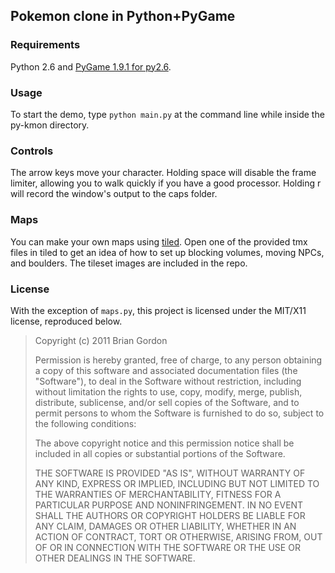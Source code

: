 Pokemon clone in Python+PyGame
------------------------------

### Requirements
Python 2.6 and [PyGame 1.9.1 for py2.6](http://pygame.org/ftp/).

### Usage
To start the demo, type `python main.py` at the command line while inside the py-kmon directory.

### Controls
The arrow keys move your character. Holding space will disable the frame limiter, allowing you to walk quickly if you have a good processor. Holding r will record the window's output to the caps folder.

### Maps
You can make your own maps using [tiled](http://www.mapeditor.org/). Open one of the provided tmx files in tiled to get an idea of how to set up blocking volumes, moving NPCs, and boulders. The tileset images are included in the repo.

### License
With the exception of `maps.py`, this project is licensed under the MIT/X11 license, reproduced below.

> Copyright (c) 2011 Brian Gordon
> 
> Permission is hereby granted, free of charge, to any person obtaining a copy
> of this software and associated documentation files (the "Software"), to deal
> in the Software without restriction, including without limitation the rights
> to use, copy, modify, merge, publish, distribute, sublicense, and/or sell
> copies of the Software, and to permit persons to whom the Software is
> furnished to do so, subject to the following conditions:
> 
> The above copyright notice and this permission notice shall be included in
> all copies or substantial portions of the Software.
> 
> THE SOFTWARE IS PROVIDED "AS IS", WITHOUT WARRANTY OF ANY KIND, EXPRESS OR
> IMPLIED, INCLUDING BUT NOT LIMITED TO THE WARRANTIES OF MERCHANTABILITY,
> FITNESS FOR A PARTICULAR PURPOSE AND NONINFRINGEMENT. IN NO EVENT SHALL THE
> AUTHORS OR COPYRIGHT HOLDERS BE LIABLE FOR ANY CLAIM, DAMAGES OR OTHER
> LIABILITY, WHETHER IN AN ACTION OF CONTRACT, TORT OR OTHERWISE, ARISING FROM,
> OUT OF OR IN CONNECTION WITH THE SOFTWARE OR THE USE OR OTHER DEALINGS IN
> THE SOFTWARE.
